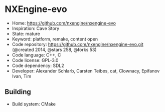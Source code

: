 # NXEngine-evo

- Home: https://github.com/nxengine/nxengine-evo
- Inspiration: Cave Story
- State: mature
- Keyword: platform, remake, content open
- Code repository: https://github.com/nxengine/nxengine-evo.git (@created 2014, @stars 258, @forks 53)
- Code language: C++, C
- Code license: GPL-3.0
- Code dependency: SDL2
- Developer: Alexander Schlarb, Carsten Teibes, cat, Clownacy, Epifanov Ivan, Tim

## Building

- Build system: CMake
